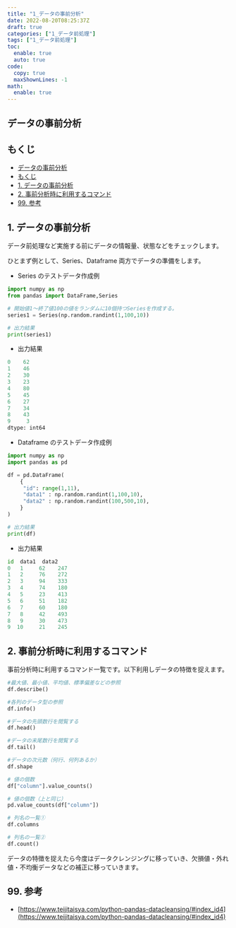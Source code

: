 ```yaml
---
title: "1_データの事前分析"
date: 2022-08-20T08:25:37Z
draft: true
categories: ["1_データ前処理"]
tags: ["1_データ前処理"]
toc:
  enable: true
  auto: true
code:
  copy: true
  maxShownLines: -1
math:
  enable: true
---
```

## データの事前分析

## もくじ
- [データの事前分析](#データの事前分析)
- [もくじ](#もくじ)
- [1. データの事前分析](#1-データの事前分析)
- [2. 事前分析時に利用するコマンド](#2-事前分析時に利用するコマンド)
- [99. 参考](#99-参考)

## 1. データの事前分析

データ前処理など実施する前にデータの情報量、状態などをチェックします。

ひとまず例として、Series、Dataframe 両方でデータの準備をします。

- Series のテストデータ作成例

```python
import numpy as np
from pandas import DataFrame,Series

# 開始値1～終了値100の値をランダムに10個持つSeriesを作成する。
series1 = Series(np.random.randint(1,100,10))

# 出力結果
print(series1)
```

- 出力結果

```python
0    62
1    46
2    30
3    23
4    80
5    45
6    27
7    34
8    43
9     3
dtype: int64
```

- Dataframe のテストデータ作成例

```python
import numpy as np
import pandas as pd 

df = pd.DataFrame(
    {
     "id": range(1,11),
     "data1" : np.random.randint(1,100,10),     
     "data2" : np.random.randint(100,500,10),     
    }
)

# 出力結果
print(df)
```

- 出力結果

```python
id  data1  data2
0   1     62    247
1   2     76    272
2   3     94    333
3   4     74    180
4   5     23    413
5   6     51    182
6   7     60    180
7   8     42    493
8   9     30    473
9  10     21    245
```

## 2. 事前分析時に利用するコマンド

事前分析時に利用するコマンド一覧です。以下利用しデータの特徴を捉えます。

```python
#最大値、最小値、平均値、標準偏差などの参照
df.describe()

#各列のデータ型の参照
df.info()

#データの先頭数行を閲覧する
df.head()

#データの末尾数行を閲覧する
df.tail()

#データの次元数（何行、何列あるか）
df.shape

# 値の個数
df["column"].value_counts()

# 値の個数（上と同じ）
pd.value_counts(df["column"])

# 列名の一覧①
df.columns

# 列名の一覧②
df.count()
```

データの特徴を捉えたら今度はデータクレンジングに移っていき、欠損値・外れ値・不均衡データなどの補正に移っていきます。

## 99. 参考

- [https://www.teijitaisya.com/python-pandas-datacleansing/#index_id4](https://www.teijitaisya.com/python-pandas-datacleansing/#index_id4)


